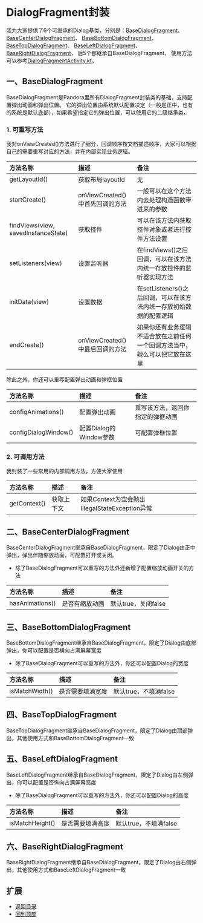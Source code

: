 # DialogFragment封装
我为大家提供了6个可继承的Dialog基类，分别是：[BaseDialogFragment]()、
[BaseCenterDialogFragment]()、
[BaseBottomDialogFragment]()、
[BaseTopDialogFragment]()、
[BaseLeftDialogFragment]()、
[BaseRightDialogFragment]()，
后5个都继承自BaseDialogFragment，
使用方法可以参考[DialogFragmentActivity.kt](https://github.com/LZ9/AgileDevKt/blob/master/app/src/main/java/com/lodz/android/agiledevkt/modules/dialogfragment/DialogFragmentActivity.kt)。

## 一、BaseDialogFragment
BaseDialogFragment是Pandora里所有DialogFragment封装类的基础，支持配置弹出动画和弹出位置。
它的弹出位置由系统默认配置决定（一般是正中，也有的系统是默认底部），如果希望指定它的弹出位置，可以使用它的二级继承类。

### 1. 可重写方法
我对onViewCreated()方法进行了细分，回调顺序按文档描述顺序，大家可以根据自己的需要重写对应的方法，并在内部实现业务逻辑。

方法名称|描述|备注
:---|:---|:---
getLayoutId()|获取布局layoutId|无
startCreate()|onViewCreated()中首先回调的方法|一般可以在这个方法内去处理构造函数带进来的参数
findViews(view, savedInstanceState)|获取控件|可以在该方法内获取控件对象或者进行控件方法设置
setListeners(view)|设置监听器|在findViews()之后回调，可以在该方法内统一存放控件的监听器实现方法
initData(view)|设置数据|在setListeners()之后回调，可以在该方法内统一存放初始数据的配置逻辑
endCreate()|onViewCreated()中最后回调的方法|如果你还有业务逻辑不适合放在之前任何一个回调方法当中，辣么可以把它放在这里

除此之外，你还可以重写配置弹出动画和弹框位置

方法名称|描述|备注
:---|:---|:---
configAnimations()|配置弹出动画|重写该方法，返回你指定的弹框动画
configDialogWindow()|配置Dialog的Window参数|可配置弹框位置

### 2. 可调用方法
我封装了一些常用的内部调用方法，方便大家使用

方法名称|描述|备注
:---|:---|:---
getContext()|获取上下文|如果Context为空会抛出IllegalStateException异常

## 二、BaseCenterDialogFragment
BaseCenterDialogFragment继承自BaseDialogFragment，限定了Dialog由正中弹出，弹出伴随缩放动画，可配置打开或关闭。

 - 除了BaseDialogFragment可以重写的方法外还新增了配置缩放动画开关的方法

方法名称|描述|备注
:---|:---|:---
hasAnimations()|是否有缩放动画|默认true，关闭false

## 三、BaseBottomDialogFragment
BaseBottomDialogFragment继承自BaseDialogFragment，限定了Dialog由底部弹出，你可以配置是否横向占满屏幕宽度

 - 除了BaseDialogFragment可以重写的方法外，你还可以配置Dialog的宽度

方法名称|描述|备注
:---|:---|:---
isMatchWidth()|是否需要填满宽度|默认true，不填满false

## 四、BaseTopDialogFragment
BaseTopDialogFragment继承自BaseDialogFragment，限定了Dialog由顶部弹出，其他使用方式和BaseBottomDialogFragment一致

## 五、BaseLeftDialogFragment
BaseLeftDialogFragment继承自BaseDialogFragment，限定了Dialog由左侧弹出，你可以配置是否纵向占满屏幕高度

 - 除了BaseDialogFragment可以重写的方法外，你还可以配置Dialog的高度

方法名称|描述|备注
:---|:---|:---
isMatchHeight()|是否需要填满高度|默认true，不填满false

## 六、BaseRightDialogFragment
BaseRightDialogFragment继承自BaseDialogFragment，限定了Dialog由右侧弹出，其他使用方式和BaseLeftDialogFragment一致

## 扩展
- [返回目录](https://github.com/LZ9/AgileDevKt/blob/master/pandora/document/readme_pandora.md)
- [回到顶部]()